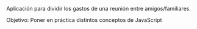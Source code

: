 Aplicación para dividir los gastos de una reunión entre amigos/familiares.

Objetivo: Poner en práctica distintos conceptos de JavaScript
